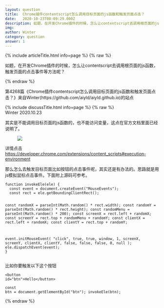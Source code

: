 ```yaml
---
layout: question
title:  Chrome插件contentscript怎么调用目标页面的js函数和触发页面点击？
date:   2020-10-23T08:09:29.000Z
description: 如题，在开发Chrome插件的时候，怎么让contentscript去调用根页面的js函数，触发页面的点击事件等方法呢？...
img: 
author: Winter
category: question
answer: 1
---
```

<div class="article-root">
  <div class="article">
    {% include articleTitle.html info=page %}
    {% raw %}
    <div class="article-content"><p>如题，在开发Chrome插件的时候，怎么让contentscript去调用根页面的js函数，触发页面的点击事件等方法呢？</p></div>
    {% endraw %}
  </div>
  <p class="winter_mark">第4268篇《Chrome插件contentscript怎么调用目标页面的js函数和触发页面点击？》来自Winter(https://github.com/aiyld/aiyld.github.io)的站点</p>
  <div class="discuss-wrapper">
    {% include discussTitle.html info=page %}
    {% raw %}
    <div class="discuss-list">
    <div class="discuss-item">
        <div class="discuss-parent">
          <div class="discuss-meta">
            <span class="discuss-user">Winter</span>
            <span class="discuss-time">2020.10.23</span>
          </div>
          <div class="discuss-comment"><p>其实是不能调用目标页面的js函数的，也不能访问变量，这点在官方文档里面已经说明了。</p><figure class="image"><img src="https://www.samyoc.com/uploads/users/1/images/1603440655641.png"></figure><p>详情点击<a href="https://developer.chrome.com/extensions/content_scripts#execution-environment">https://developer.chrome.com/extensions/content_scripts#execution-environment</a></p><p>那么怎么去触发目标页面比如按钮的点击事件呢，其实还是有办法的。思路就是用js模拟鼠标点击事件。下面附上源码可参考。</p><pre><code class="language-javascript">function invokeEle(ele) {
  const event = document.createEvent("MouseEvents");
  const rect = ele.getBoundingClientRect();

  const randomX = parseInt(Math.random() * rect.width);
  const randomY = parseInt(Math.random() * rect.height);
  const randomMenu = parseInt(Math.random() * 200);
  const screenX = rect.left + randomX;
  const screenY = rect.top + randomMenu + randomY;
  const clientX = rect.left + randomX;
  const clientY = rect.top + randomY;

  event.initMouseEvent(
    "click",
    true,
    true,
    window,
    1,
    screenX,
    screenY,
    clientX,
    clientY,
    false,
    false,
    false,
    0,
    null
  );
  ele.dispatchEvent(event);
}</code></pre><p>比如你要触发以下这个按钮</p><pre><code class="language-xml">&lt;button id="btn"&gt;Hello&lt;/button&gt;</code></pre><pre><code class="language-javascript">const btn = document.getElementById("btn");
invokeEle(btn);</code></pre></div>
        </div></div>
    </div>
    {% endraw %}
  </div>
<div>
